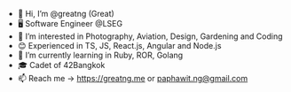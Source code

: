 
- 👋 Hi, I’m @greatng (Great)
- 🖥️ Software Engineer @LSEG
- 👀 I’m interested in Photography, Aviation, Design, Gardening and Coding
- 😊 Experienced in TS, JS, React.js, Angular and Node.js
- 🌱 I’m currently learning in Ruby, ROR, Golang
- 🎓 Cadet of 42Bangkok
- 📫 Reach me -> https://greatng.me or paphawit.ng@gmail.com


<!---
greatng/greatng is a ✨ special ✨ repository because its `README.md` (this file) appears on your GitHub profile.
You can click the Preview link to take a look at your changes.
--->
